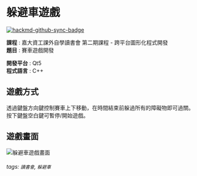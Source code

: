# 躲避車遊戲

[![hackmd-github-sync-badge](https://hackmd.io/aVzc_SdnSvmn027V0mH38Q/badge)](https://hackmd.io/aVzc_SdnSvmn027V0mH38Q)

**課程** : 嘉大資工課外自學讀書會 第二期課程 - 跨平台圖形化程式開發  
**題目** : 賽車遊戲開發  

**開發平台** : Qt5  
**程式語言** : C++  

## 遊戲方式
透過鍵盤方向鍵控制賽車上下移動，在時間結束前躲過所有的障礙物即可過關。  
按下鍵盤空白鍵可暫停/開始遊戲。

## 遊戲畫面
![躲避車遊戲畫面](https://i.imgur.com/JdT2a89.jpg)

###### tags: `讀書會`, `躲避車`
